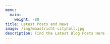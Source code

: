 ```yaml
---
menu:
  main:
    weight: -80
title: Latest Posts and News
image: /img/maastricht-cityhall.jpg
description: Find the Latest Blog Posts Here
---
```



